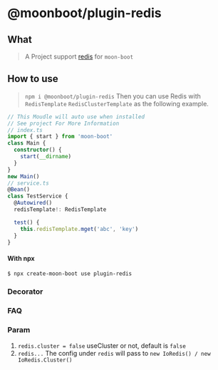 # @moonboot/plugin-redis

## What

> A Project support [redis](https://www.npmjs.com/package/ioredis) for `moon-boot`

## How to use

> `npm i @moonboot/plugin-redis`
> Then you can use Redis with `RedisTemplate` `RedisClusterTemplate` as the following example.

```ts
// This Moudle will auto use when installed
// See project For More Information
// index.ts
import { start } from 'moon-boot'
class Main {
  constructor() {
    start(__dirname)
  }
}
new Main()
// service.ts
@Bean()
class TestService {
  @Autowired()
  redisTemplate!: RedisTemplate

  test() {
    this.redisTemplate.mget('abc', 'key')
  }
}
```
#### With npx
```bash
$ npx create-moon-boot use plugin-redis
```

### Decorator

### FAQ

### Param

1. `redis.cluster = false`
   useCluster or not, default is `false`
2. `redis...`
   The config under `redis` will pass to `new IoRedis() / new IoRedis.Cluster()`
